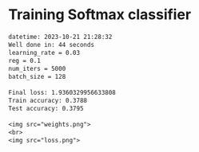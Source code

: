 # Training Softmax classifier  
    datetime: 2023-10-21 21:28:32  
    Well done in: 44 seconds  
    learning_rate = 0.03  
    reg = 0.1  
    num_iters = 5000  
    batch_size = 128  
    
    Final loss: 1.9360329956633808   
    Train accuracy: 0.3788   
    Test accuracy: 0.3795  
    
    <img src="weights.png">  
    <br>
    <img src="loss.png">
    